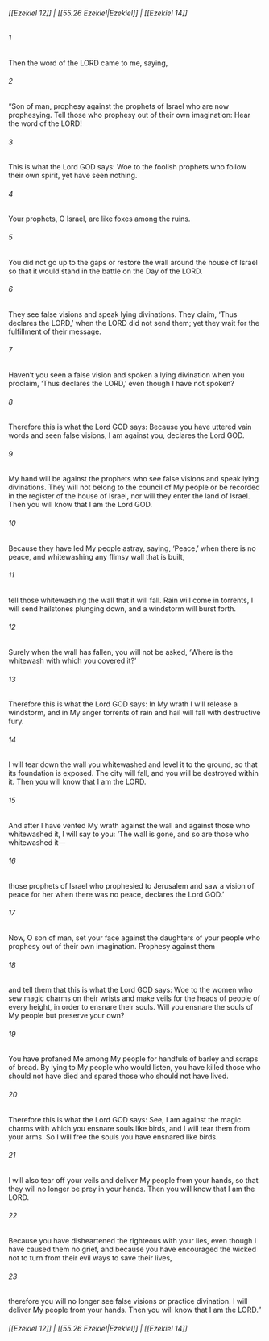 
###### [[Ezekiel 12]] | [[55.26 Ezekiel|Ezekiel]] | [[Ezekiel 14]]

###### 1
Then the word of the LORD came to me, saying,
###### 2
“Son of man, prophesy against the prophets of Israel who are now prophesying. Tell those who prophesy out of their own imagination: Hear the word of the LORD!
###### 3
This is what the Lord GOD says: Woe to the foolish prophets who follow their own spirit, yet have seen nothing.
###### 4
Your prophets, O Israel, are like foxes among the ruins.
###### 5
You did not go up to the gaps or restore the wall around the house of Israel so that it would stand in the battle on the Day of the LORD.
###### 6
They see false visions and speak lying divinations. They claim, ‘Thus declares the LORD,’ when the LORD did not send them; yet they wait for the fulfillment of their message.
###### 7
Haven’t you seen a false vision and spoken a lying divination when you proclaim, ‘Thus declares the LORD,’ even though I have not spoken?
###### 8
Therefore this is what the Lord GOD says: Because you have uttered vain words and seen false visions, I am against you, declares the Lord GOD.
###### 9
My hand will be against the prophets who see false visions and speak lying divinations. They will not belong to the council of My people or be recorded in the register of the house of Israel, nor will they enter the land of Israel. Then you will know that I am the Lord GOD.
###### 10
Because they have led My people astray, saying, ‘Peace,’ when there is no peace, and whitewashing any flimsy wall that is built,
###### 11
tell those whitewashing the wall that it will fall. Rain will come in torrents, I will send hailstones plunging down, and a windstorm will burst forth.
###### 12
Surely when the wall has fallen, you will not be asked, ‘Where is the whitewash with which you covered it?’
###### 13
Therefore this is what the Lord GOD says: In My wrath I will release a windstorm, and in My anger torrents of rain and hail will fall with destructive fury.
###### 14
I will tear down the wall you whitewashed and level it to the ground, so that its foundation is exposed. The city will fall, and you will be destroyed within it. Then you will know that I am the LORD.
###### 15
And after I have vented My wrath against the wall and against those who whitewashed it, I will say to you: ‘The wall is gone, and so are those who whitewashed it—
###### 16
those prophets of Israel who prophesied to Jerusalem and saw a vision of peace for her when there was no peace, declares the Lord GOD.’
###### 17
Now, O son of man, set your face against the daughters of your people who prophesy out of their own imagination. Prophesy against them
###### 18
and tell them that this is what the Lord GOD says: Woe to the women who sew magic charms on their wrists and make veils for the heads of people of every height, in order to ensnare their souls. Will you ensnare the souls of My people but preserve your own?
###### 19
You have profaned Me among My people for handfuls of barley and scraps of bread. By lying to My people who would listen, you have killed those who should not have died and spared those who should not have lived.
###### 20
Therefore this is what the Lord GOD says: See, I am against the magic charms with which you ensnare souls like birds, and I will tear them from your arms. So I will free the souls you have ensnared like birds.
###### 21
I will also tear off your veils and deliver My people from your hands, so that they will no longer be prey in your hands. Then you will know that I am the LORD.
###### 22
Because you have disheartened the righteous with your lies, even though I have caused them no grief, and because you have encouraged the wicked not to turn from their evil ways to save their lives,
###### 23
therefore you will no longer see false visions or practice divination. I will deliver My people from your hands. Then you will know that I am the LORD.”

###### [[Ezekiel 12]] | [[55.26 Ezekiel|Ezekiel]] | [[Ezekiel 14]]

